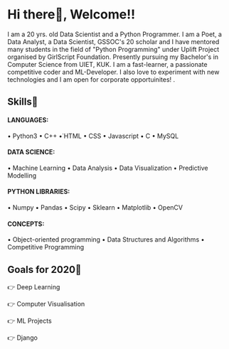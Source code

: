 # Hi there👋, Welcome!!

I am a 20 yrs. old Data Scientist and a Python Programmer. I am a Poet, a Data Analyst, a Data Scientist, GSSOC's 20 scholar and I have mentored many students in the field of "Python Programming" under Uplift Project organised by GirlScript Foundation. Presently pursuing my Bachelor's in Computer Science from UIET, KUK.  I am a fast-learner, a passionate competitive coder and ML-Developer. I also love to experiment with new technologies and I am open for corporate opportuinites!
.

## Skills🥇
#### LANGUAGES: 
• Python3 • C++ •˙HTML • CSS • Javascript • C • MySQL
#### DATA SCIENCE: 
• Machine Learning • Data Analysis • Data Visualization • Predictive Modelling
#### PYTHON LIBRARIES:
• Numpy • Pandas • Scipy • Sklearn • Matplotlib • OpenCV
#### CONCEPTS: 
• Object-oriented programming • Data Structures and Algorithms • Competitive Programming

## Goals for 2020🎯
👉 Deep Learning

👉 Computer Visualisation

👉 ML Projects

👉 Django

